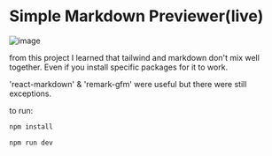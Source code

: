 # Simple Markdown Previewer(live)

![image](https://github.com/Bijan-K/NextJS-MarkdownPreview/assets/80640045/36e2713b-636b-42ef-938d-b5a6880b3005)

from this project I learned that tailwind and markdown don't mix well together.
Even if you install specific packages for it to work.

'react-markdown' & 'remark-gfm' were useful but there were still exceptions.


to run:
```bash
npm install

npm run dev
```
